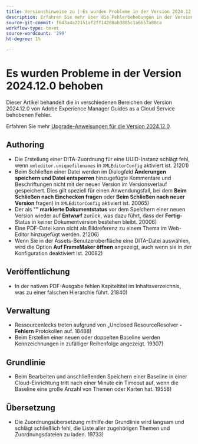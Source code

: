 ```yaml
---
title: Versionshinweise zu | Es wurden Probleme in der Version 2024.12.0 von Adobe Experience Manager Guides behoben
description: Erfahren Sie mehr über die Fehlerbehebungen in der Version 2024.12.0 von Adobe Experience Manager Guides as a Cloud Service.
source-git-commit: f643a4a22151af2ff14288ab3885c1a6657a80ca
workflow-type: tm+mt
source-wordcount: '299'
ht-degree: 1%

---
```


# Es wurden Probleme in der Version 2024.12.0 behoben

Dieser Artikel behandelt die in verschiedenen Bereichen der Version 2024.12.0 von Adobe Experience Manager Guides as a Cloud Service behobenen Fehler.

Erfahren Sie mehr [Upgrade-Anweisungen für die Version 2024.12.0](./upgrade-instructions-2024-12-0.md).

## Authoring

- Die Erstellung einer DITA-Zuordnung für eine UUID-Instanz schlägt fehl, wenn `xmleditor.uniquefilenames` in `XMLEditorConfig` aktiviert ist. 21201)
- Beim Schließen einer Datei werden im Dialogfeld **Änderungen speichern und Datei entsperren** hinzugefügte Kommentare und Beschriftungen nicht mit der neuen Version im Versionsverlauf gespeichert. Dies gilt speziell für einen Anwendungsfall, bei dem **Beim Schließen nach Einchecken fragen** oder **Beim Schließen nach neuer Version** fragen) in `XMLEditorConfig` aktiviert ist. 20065)
- Der als &quot;**&quot; markierte Dokumentstatus** vor dem Speichern einer neuen Version wieder auf **Entwurf** zurück, was dazu führt, dass der **Fertig**-Status in keiner Dokumentversion bestehen bleibt. 20006)
- Eine PDF-Datei kann nicht als Bildreferenz zu einem Thema im Web-Editor hinzugefügt werden. 21206)
- Wenn Sie in der Assets-Benutzeroberfläche eine DITA-Datei auswählen, wird die Option **Auf FrameMaker öffnen** angezeigt, auch wenn sie in der Konfiguration deaktiviert ist. 20082)

## Veröffentlichung

- In der nativen PDF-Ausgabe fehlen Kapiteltitel im Inhaltsverzeichnis, was zu einer falschen Hierarchie führt. 21840)


## Verwaltung

- Ressourcenlecks treten aufgrund von „Unclosed ResourceResolver **-Fehlern** Protokollen auf. 18488)
- Beim Erstellen einer neuen oder doppelten Baseline werden Kennzeichnungen in zufälliger Reihenfolge angezeigt. 19307)


## Grundlinie

- Beim Bearbeiten und anschließenden Speichern einer Baseline in einer Cloud-Einrichtung tritt nach einer Minute ein Timeout auf, wenn die Baseline eine große Anzahl von Themen oder Karten hat. 19558)

## Übersetzung

- Die Zuordnungsübersetzung mithilfe der Grundlinie wird langsam und schlägt schließlich fehl, die Liste aller zugehörigen Themen und Zuordnungsdateien zu laden. 19733)
